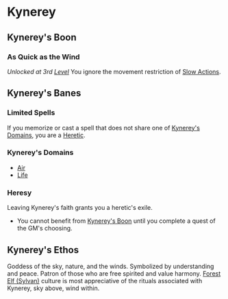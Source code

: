 # Kynerey

## Kynerey's Boon

### As Quick as the Wind

*Unlocked at 3rd [Level](../../../Player%20Characters/Derived%20Statistics/Level.md)*
You ignore the movement restriction of [Slow Actions](../../../Game%20Procedures/Action.md#Slow%20Action).

## Kynerey's Banes

### Limited Spells

If you memorize or cast a spell that does not share one of [Kynerey's Domains](#Kynerey's%20Domains), you are a [Heretic](#Heresy).

### Kynerey's Domains

- [Air](../../Spell%20Domains/Air.md)
- [Life](../../Spell%20Domains/Life.md)

### Heresy

Leaving Kynerey's faith grants you a heretic's exile.

- You cannot benefit from [Kynerey's Boon](#Kynerey's%20Boon) until you complete a quest of the GM's choosing.

## Kynerey's Ethos

Goddess of the sky, nature, and the winds. Symbolized by understanding and peace. Patron of those who are free spirited and value harmony. [Forest Elf (Sylvan)](../../../Player%20Characters/Ancenstries/Elf.md#Forest%20Elf%20(Sylvan)) culture is most appreciative of the rituals associated with Kynerey, sky above, wind within.
